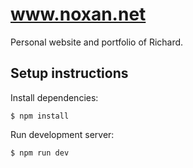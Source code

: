 # www.noxan.net

Personal website and portfolio of Richard.

## Setup instructions

Install dependencies:

    $ npm install

Run development server:

    $ npm run dev
